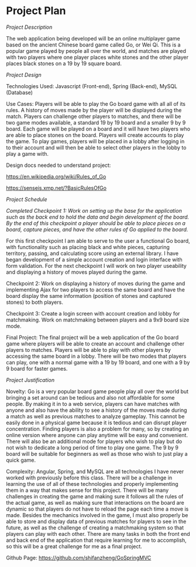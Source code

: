 # Project Plan

*Project Description*

The web application being developed will be an online multiplayer game based on the ancient Chinese board game called Go, or Wei Qi. This is a popular game played by people all over the world, and matches are played with two players where one player places white stones and the other player places black stones on a 19 by 19 square board.

*Project Design*

Technologies Used: Javascript (Front-end), Spring (Back-end), MySQL (Database)

Use Cases: Players will be able to play the Go board game with all all of its rules.
A history of moves made by the player will be displayed during the match. 
Players can challenge other players to matches, and there will be two game modes available, a standard 19 by 19 board and a smaller 9 by 9 board. 
Each game will be played on a board and it will have two players who are able to place stones on the board. 
Players will create accounts to play the game. To play games, players will be placed in a lobby after logging in to their account and will then be able to select other players in the lobby to play a game with.

Design docs needed to understand project:

https://en.wikipedia.org/wiki/Rules_of_Go

https://senseis.xmp.net/?BasicRulesOfGo

*Project Schedule*

*Completed
Checkpoint 1: Work on setting up the base for the application such as the back end to hold the data and begin development of the board. By the end of this checkpoint a player should be able to place pieces on a board, capture pieces, and have the other rules of Go applied to the board.*

For this first checkpoint I am able to serve to the user a functional Go board, with functionality such as placing black and white pieces, capturing territory, passing, and calculating score using an external library. I have began development of a simple account creation and login interface with form validation. For the next checkpoint I will work on two player useability and displaying a history of moves played during the game.


Checkpoint 2: Work on displaying a history of moves during the game and implementing Ajax for two players to access the same board and have the board display the same information (position of stones and captured stones) to both players.

Checkpoint 3: Create a login screen with account creation and lobby for matchmaking. Work on matchmaking between players and a 9x9 board size mode.

Final Project: The final project will be a web application of the Go board game where players will be able to create an account and challenge other players to matches. Players will be able to play with other players by accessing the same board in a lobby. There will be two modes that players can play, one with a normal game with a 19 by 19 board, and one with a 9 by 9 board for faster games. 

*Project Justification*

Novelty: Go is a very popular board game people play all over the world but bringing a set around can be tedious and also not affordable for some people. By making it in to a web service, players can have matches with anyone and also have the ability to see a history of the moves made during a match as well as previous matches to analyze gameplay. This cannot be easily done in a physical game because it is tedious and can disrupt player concentration. Finding players is also a problem for many, so by creating an online version where anyone can play anytime will be easy and convenient. There will also be an additional mode for players who wish to play but do not wish to dedicate a long period of time to play one game. The 9 by 9 board will be suitable for beginners as well as those who wish to just play a quick game.

Complexity: Angular, Spring, and MySQL are all technologies I have never worked with previously before this class. There will be a challenge in learning the use of all of these technologies and properly implementing them in a way that makes sense for this project. There will be many challenges in creating the game and making sure it follows all the rules of the actual game, as well as making sure that interactions on the board are dynamic so that players do not have to reload the page each time a move is made. Besides the mechanics involved in the game, I must also properly be able to store and display data of previous matches for players to see in the future, as well as the challenge of creating a matchmaking system so that players can play with each other. There are many tasks in both the front end and back end of the application that require learning for me to accomplish, so this will be a great challenge for me as a final project.

Github Page: https://github.com/shifanzheng/GoSpringMVC
